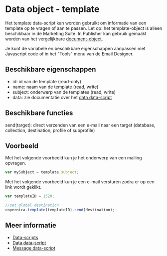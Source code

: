 # Data object - template

Het template data-script kan worden gebruikt om informatie van een template op te vragen 
of aan te passen. Let op: het template-object is alleen beschikbaar in de Marketing Suite. In Publisher kan gebruik gemaakt worden van het vergelijkbare [document-object](./data-object-document).

Je kunt de variabele en beschikbare eigenschappen aanpassen met Javascript code 
of in het "Tools" menu van de Email Designer.

## Beschikbare eigenschappen

* id: 			id van de template (read-only)
* name: 		naam van de template (read, write)
* subject: 		onderwerp van de templates (read, write)
* data: 		zie documentatie over het [data data-script](./data-object-data)

## Beschikbare functies

send(target): 	direct verzenden van een e-mail naar een target (database, collection, 
destination, profile of subprofile)

## Voorbeeld

Met het volgende voorbeeld kun je het onderwerp van een mailing opvragen.

```javascript
var mySubject = template.subject;
```

Met het volgende voorbeeld kun je een e-mail versturen zodra er op een link wordt geklikt.

```javascript
var templateID = 1520;

//set global destination
copernica.template(templateID).send(destination);
```

## Meer informatie

* [Data-scripts](./data-object)
* [Data data-script](./data-object-data)
* [Message data-script](./data-object-message)
